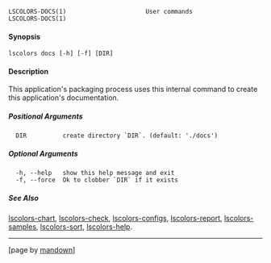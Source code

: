 	LSCOLORS-DOCS(1)                      User commands                      LSCOLORS-DOCS(1)

#### Synopsis
	lscolors docs [-h] [-f] [DIR]

#### Description

This application's packaging process uses this internal command to create this application's
documentation.

##### Positional Arguments
	  DIR          create directory `DIR`. (default: './docs')

##### Optional Arguments
	  -h, --help   show this help message and exit
	  -f, --force  Ok to clobber `DIR` if it exists

##### See Also

[lscolors-chart](chart.md), [lscolors-check](check.md), [lscolors-configs](configs.md), [lscolors-report](report.md), [lscolors-samples](samples.md), [lscolors-sort](sort.md), [lscolors-help](help.md).

----------------------------------------------------------
[page by [mandown](https://github.com/russellane/mandown)]